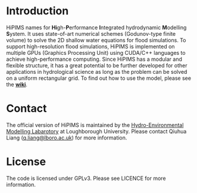# Introduction

HiPIMS names for **Hi**gh-**P**erformance **I**ntegrated hydrodynamic
**M**odelling **S**ystem. It uses state-of-art numerical schemes
(Godunov-type finite volume) to solve the 2D shallow water equations for flood simulations. To support high-resolution flood simulations, HiPIMS is implemented on multiple
GPUs (Graphics Processing Unit) using CUDA/C++ languages to achieve high-performance computing. Since HiPIMS has a modular and flexible structure, it has a great potential to be further developed for other applications in hydrological science as long as the problem can be solved on a uniform rectangular grid. To find out how to use the model, please see the **[wiki](https://github.com/HEMLab/hipims/wiki)**.

# Contact

The official version of HiPIMS is maintained by the [Hydro-Environmental Modelling Labarotory](www.hemlab.org) at Loughborough University. Please contact Qiuhua Liang (q.liang@lboro.ac.uk) for more information.

# License

The code is licensed under GPLv3. Please see LICENCE for more information.
